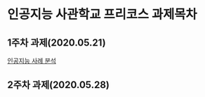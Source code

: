# 인공지능 사관학교 프리코스 과제목차

## 1주차 과제(2020.05.21)
 [인공지능 사례 분석](https://github.com/Babywalnut/test/blob/master/광주_1주차_과제.ipynb)
## 2주차 과제(2020.05.28)

